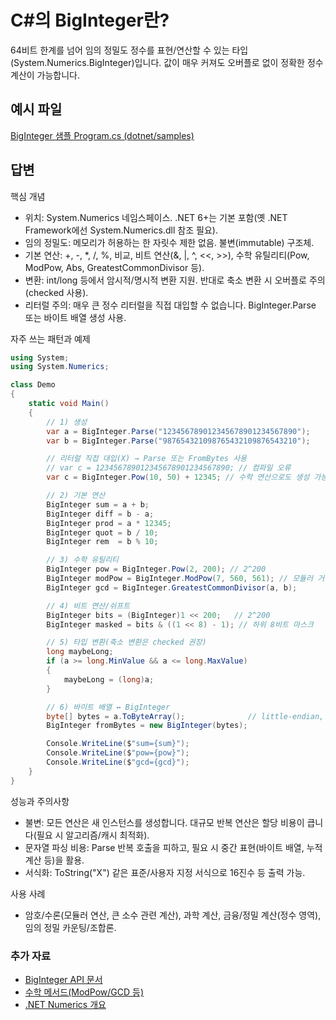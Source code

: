 # C#의 BigInteger란?
64비트 한계를 넘어 임의 정밀도 정수를 표현/연산할 수 있는 타입(System.Numerics.BigInteger)입니다. 값이 매우 커져도 오버플로 없이 정확한 정수 계산이 가능합니다.

## 예시 파일
[BigInteger 샘플 Program.cs (dotnet/samples)](https://github.com/dotnet/samples/blob/main/snippets/csharp/VS_Snippets_CLR_System/system.numerics.biginteger/cs/program.cs)

## 답변
핵심 개념
- 위치: System.Numerics 네임스페이스. .NET 6+는 기본 포함(옛 .NET Framework에선 System.Numerics.dll 참조 필요).
- 임의 정밀도: 메모리가 허용하는 한 자릿수 제한 없음. 불변(immutable) 구조체.
- 기본 연산: +, -, *, /, %, 비교, 비트 연산(&, |, ^, <<, >>), 수학 유틸리티(Pow, ModPow, Abs, GreatestCommonDivisor 등).
- 변환: int/long 등에서 암시적/명시적 변환 지원. 반대로 축소 변환 시 오버플로 주의(checked 사용).
- 리터럴 주의: 매우 큰 정수 리터럴을 직접 대입할 수 없습니다. BigInteger.Parse 또는 바이트 배열 생성 사용.

자주 쓰는 패턴과 예제
````csharp
using System;
using System.Numerics;

class Demo
{
    static void Main()
    {
        // 1) 생성
        var a = BigInteger.Parse("123456789012345678901234567890");
        var b = BigInteger.Parse("987654321098765432109876543210");

        // 리터럴 직접 대입(X) → Parse 또는 FromBytes 사용
        // var c = 123456789012345678901234567890; // 컴파일 오류
        var c = BigInteger.Pow(10, 50) + 12345; // 수학 연산으로도 생성 가능

        // 2) 기본 연산
        BigInteger sum = a + b;
        BigInteger diff = b - a;
        BigInteger prod = a * 12345;
        BigInteger quot = b / 10;
        BigInteger rem  = b % 10;

        // 3) 수학 유틸리티
        BigInteger pow = BigInteger.Pow(2, 200); // 2^200
        BigInteger modPow = BigInteger.ModPow(7, 560, 561); // 모듈러 거듭제곱(암호/수론)
        BigInteger gcd = BigInteger.GreatestCommonDivisor(a, b);

        // 4) 비트 연산/쉬프트
        BigInteger bits = (BigInteger)1 << 200;   // 2^200
        BigInteger masked = bits & ((1 << 8) - 1); // 하위 8비트 마스크

        // 5) 타입 변환(축소 변환은 checked 권장)
        long maybeLong;
        if (a >= long.MinValue && a <= long.MaxValue)
        {
            maybeLong = (long)a;
        }

        // 6) 바이트 배열 ↔ BigInteger
        byte[] bytes = a.ToByteArray();              // little-endian, 부호 포함
        BigInteger fromBytes = new BigInteger(bytes);

        Console.WriteLine($"sum={sum}");
        Console.WriteLine($"pow={pow}");
        Console.WriteLine($"gcd={gcd}");
    }
}
````

성능과 주의사항
- 불변: 모든 연산은 새 인스턴스를 생성합니다. 대규모 반복 연산은 할당 비용이 큽니다(필요 시 알고리즘/캐시 최적화).
- 문자열 파싱 비용: Parse 반복 호출을 피하고, 필요 시 중간 표현(바이트 배열, 누적 계산 등)을 활용.
- 서식화: ToString("X") 같은 표준/사용자 지정 서식으로 16진수 등 출력 가능.

사용 사례
- 암호/수론(모듈러 연산, 큰 소수 관련 계산), 과학 계산, 금융/정밀 계산(정수 영역), 임의 정밀 카운팅/조합론.

### 추가 자료
- [BigInteger API 문서](https://learn.microsoft.com/dotnet/api/system.numerics.biginteger)
- [수학 메서드(ModPow/GCD 등)](https://learn.microsoft.com/dotnet/api/system.numerics.biginteger#methods)
- [.NET Numerics 개요](https://learn.microsoft.com/dotnet/standard/numerics)